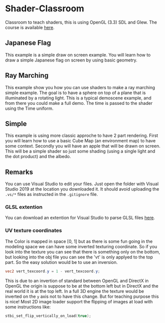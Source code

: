 # Shader-Classroom

Classroom to teach shaders, this is using OpenGL (3.3) SDL and Glew. The course 
is available 
[here](https://drive.google.com/drive/folders/1b6bY7fdPxs3LHLO13OZlNwwO73Ry0pzP?usp=sharing).

## Japanese Flag

This example is a simple draw on screen example. You will learn how to draw a
simple Japanese flag on screen by using basic geometry.

## Ray Marching

This example show you how you can use shaders to make a ray marching simple 
example. The goal is to have a sphere on top of a plane that is illuminated by
a rotating light. This is a typical demoscene example, and from there you could
make a full demo. The time is passed to the shader using the Time uniform.

## Simple

This example is using more classic approche to have 2 part rendering. First you
will learn how to use a basic Cube Map (an environment map) to have some 
context. Secondly you will have an apple that will be drawn on screen. This will
be a simple shader so just some shading (using a single light and the dot 
product) and the albedo.

## Remarks

You can use Visual Studio to edit your files. Just open the folder with Visual
Studio 2019 at the location you downloaded it. It should avoid uploading the 
```.vs/*``` files as instructed in the ```.gitignore``` file.

### GLSL extention

You can download an extention for Visual Studio to parse GLSL files 
[here](https://marketplace.visualstudio.com/items?itemName=DanielScherzer.GLSL).

### UV texture coordinates

The Color is mapped in space [0, 1] but as there is some fun going in the 
modeling space we can have some inverted texturing coordinate. So if you look
into the texture you can see that there is something only on the bottom, but 
looking into the obj file you can see the 'vt' is only applyed to the top part.
So the easy solution would be to use an inversion.

```glsl
vec2 vert_texcoord.y = 1 - vert_texcoord.y;
```

This is due to an invertion of standard between OpenGL and DirectX in OpenGL the
origin is suppose to be at the bottom left but in DirectX and the real world it
is at the top left. In a full 3D engine the texture would be inverted on the 
```y``` axis not to have this change. But for teaching purpose this is nice! 
Most 2D image loader support the flipping of images at load with some 
instructions like:

```cpp
stbi_set_flip_vertically_on_load(true);
```
